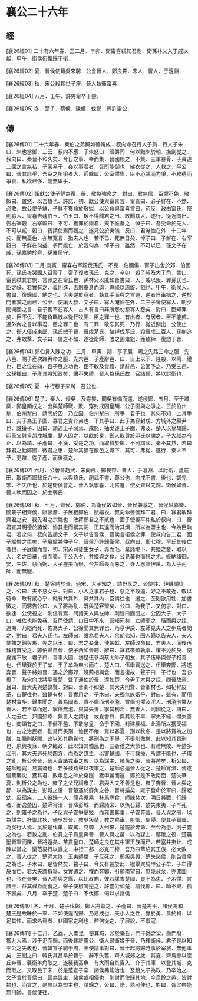 # 襄公二十六年

## 經 <a name="09Xiang26Jing"></a>

<a name="09Xiang26Jing01">[襄26經01]</a> 二十有六年春．王二月．辛卯．衛甯喜弒其君剽．衛孫林父入于戚以叛．甲午．衛侯衎復歸于衛．

<a name="09Xiang26Jing02">[襄26經02]</a> 夏．晉侯使荀吳來聘．公會晉人．鄭良霄．宋人．曹人．于澶淵．

<a name="09Xiang26Jing03">[襄26經03]</a> 秋．宋公殺其世子痤．晉人執衛甯喜．

<a name="09Xiang26Jing04">[襄26經04]</a> 八月．壬午．許男甯卒于楚．

<a name="09Xiang26Jing05">[襄26經05]</a> 冬．楚子．蔡侯．陳侯．伐鄭．葬許靈公．

## 傳 <a name="09Xiang26Zhuan"></a>

<a name="09Xiang26Zhuan01">[襄26傳01]</a> 二十六年春．秦伯之弟鍼如晉脩成．叔向命召行人子員．行人子朱曰．朱也當御．三云．叔向不應．子朱怒曰．班爵同．何以黜朱於朝．撫劍從之．叔向曰．秦晉不和久矣．今日之事．幸而集．晉國賴之．不集．三軍暴骨．子員道二國之言無私．子常易子．姦以事君者．吾所能御也．拂衣從之．人救之．平公曰．晉其庶乎．吾臣之所爭者大．師曠曰．公室懼卑．臣不心競而力爭．不務德而爭善．私欲已侈．能無卑乎．

<a name="09Xiang26Zhuan02">[襄26傳02]</a> 衛獻公使子鮮為復．辭．敬姒強命之．對曰．君無信．臣懼不免．敬姒曰．雖然．以吾故也．許諾．初．獻公使與甯喜言．甯喜曰．必子鮮在．不然．必敗．故公使子鮮．子鮮不獲命於敬姒．以公命與甯喜言曰．苟反．政由甯氏．祭則寡人．甯喜告蘧伯玉．伯玉曰．瑗不得聞君之出．敢聞其入．遂行．從近關出．告右宰穀．右宰穀曰．不可．獲罪於兩君．天下誰畜之．悼子曰．吾受命於先人．不可以貳．穀曰．我請使焉而觀之．遂見公於夷儀．反曰．君淹恤在外．十二年矣．而無憂色．亦無寬言．猶夫人也．若不已．死無日矣．悼子曰．子鮮在．右宰穀曰．子鮮在何益．多而能亡．於我何為．悼子曰．雖然．不可以已．孫文子在戚．孫嘉聘於齊．孫襄居守．

<a name="09Xiang26Zhuan03">[襄26傳03]</a> 二月‧庚寅．甯喜右宰穀伐孫氏．不克．伯國傷．甯子出舍於郊．伯國死．孫氏夜哭國人召甯子．甯子復攻孫氏．克之．辛卯．殺子叔及大子角．書曰．甯喜弒其君剽．言罪之在甯氏也．孫林父以戚如晉書曰．入于戚以叛．罪孫氏也．臣之祿．君實有之．義則進．否則奉身而退．專祿以周旋．戮也．甲午．衛侯入．書曰．復歸國．納之也．大夫逆於竟者．執其手而與之言道．逆者自車揖之．逆於門者頷之而已．公至．使讓大叔．文子曰．寡人淹恤在外．二三子皆使寡人．朝夕聞衛國之言．吾子獨不在寡人．古人有言曰非所怨勿怨寡人怨矣．對曰．臣知罪矣．臣不佞．不能負羈絏以從扞牧圉．臣之罪一也．有出者．有居者．臣不能貳．通外內之言以事君．臣之罪二也．有二罪．敢忘其死．乃行．從近關出．公使止之．衛人侵戚東鄙．孫氏愬于晉．晉戍茅氏．殖綽伐茅氏．殺晉戍三百人．孫蒯追之．弗敢擊．文子曰．厲之不如．遂從衛師．敗之圉雍鉏．獲殖綽．復愬于晉．

<a name="09Xiang26Zhuan04">[襄26傳04]</a> 鄭伯賞入陳之功．三月．甲寅．朔．享子展．賜之先路三命之服．先八邑．賜子產次路再命之服．先六邑．子產辭邑．曰．自上以下．隆殺．以兩．禮也．臣之位在四．且子展之功也．臣不敢及賞禮．請辭邑．公固予之．乃受三邑．公孫揮曰．子產其將知政矣．讓不失禮．晉人為孫氏故．召諸侯．將以討衛也．

<a name="09Xiang26Zhuan05">[襄26傳05]</a> 夏．中行穆子來聘．召公也．

<a name="09Xiang26Zhuan06">[襄26傳06]</a> 楚子．秦人．侵吳．及雩婁．聞吳有備而還．遂侵鄭．五月．至于城麇．鄭皇頡戍之．出與楚師戰．敗．穿封戌囚皇頡．公子圍與之爭之．正於伯州犁．伯州犁曰．請問於囚．乃立囚．伯州犁曰．所爭．君子也．其何不知．上其手曰．夫子為王子圍．寡君之貴介弟也．下其手曰．此子為穿封戌．方城外之縣尹也．誰獲子．囚曰．頡遇王子弱焉．戌怒．抽戈逐王子圍．弗及．楚人以皇頡歸．印堇父與皇頡戍城麇．楚人囚之．以獻於秦．鄭人取貨於印氏以請之．子大叔為令正．以為請．子產曰．不獲．受楚之功．而取貨於鄭．不可謂國．秦不其然．若曰拜君之勤鄭國．微君之惠．楚師其猶在敝邑之城下．其可．弗從．遂行．秦人不予．更幣．從子產．而後獲之．

<a name="09Xiang26Zhuan07">[襄26傳07]</a> 六月．公會晉趙武．宋向戌．鄭良霄．曹人．于澶淵．以討衛．疆戚田．取衛西鄙懿氏六十．以與孫氏．趙武不書．尊公也．向戌不書．後也．鄭先宋．不失所也．於是衛侯會之．晉人執寧喜．北宮遺．使女齊以先歸．衛侯如晉．晉人執而囚之．於士弱氏．

<a name="09Xiang26Zhuan08">[襄26傳08]</a> 秋．七月．齊侯．鄭伯．為衛侯故如晉．晉侯兼享之．晉侯賦嘉樂．國景子相齊侯．賦蓼蕭．子展相鄭伯．賦緇衣．叔向命晉侯拜二君．曰．寡君敢拜齊君之安．我先君之宗祧也．敢拜鄭君之不貳也．國子使晏平仲私於叔向．曰．晉君宣其明德於諸侯．恤其患而補其闕．正其違而治其煩．所以為盟主也．今為臣執君．若之何．叔向告趙文子．文子以告晉侯．晉侯言衛侯之罪．使叔向告二君．國子賦轡之柔矣．子展賦將仲子兮．晉侯乃許歸衛侯．叔向曰．鄭七穆．罕氏其後亡者也．子展儉而壹．初．宋芮司徒生女子．赤而毛．棄諸堤下．共姬之妾．取以入．名之曰棄．長而美．平公入夕．共姬與之食．公見棄也而視之尤．姬納諸御．嬖．生佐．惡而婉．大子痤美而很．合左師畏而惡之．寺人惠牆伊戾．為大子內師．而無寵．

<a name="09Xiang26Zhuan09">[襄26傳09]</a> 秋．楚客聘於晉．過宋．大子知之．請野享之．公使往．伊戾請從之．公曰．夫不惡女乎．對曰．小人之事君子也．惡之不敢遠．好之不敢近．敬以待命．敢有貳心乎．縱有共其外．莫共其內．臣請往也．遣之．至則欿用牲．加書徵之．而騁告公曰．大子將為亂．既與楚客盟矣．公曰．為我子．又何求．對曰．欲速．公使視之．則信有焉．問諸夫人與左師．則皆曰固聞之．公囚大子．大子曰．唯佐也能免我．召而使請．曰日中不來．吾知死矣．左師聞之．聒而與之語．過期．乃縊而死．佐為大子．公徐聞其無罪也．乃亨伊戾．左師見夫人之步馬者問之．對曰．君夫人氏也．左師曰．誰為君夫人．余胡弗知．圉人歸以告夫人．夫人使饋之錦與馬．先之以玉．曰．君之妾棄．使某獻．左師改命曰．君夫人．而後再拜稽首受之．鄭伯歸自晉．使子西如晉聘．辭曰．寡君來煩執事．懼不免於戾．使夏謝不敏．君子曰．善事大國．初楚伍參與蔡太師子朝友．其子伍舉與聲子相善也．伍舉娶於王子牟．王子牟為申公而亡．楚人曰．伍舉實送之．伍舉奔鄭．將遂奔晉．聲子將如晉．遇之於鄭郊．班荊相與食．而言復故．聲子曰．子行也．吾必復子．及宋向戌將平晉楚．聲子通使於晉．還如楚．令尹子木與之語．問晉故焉．且曰．晉大夫與楚孰賢．對曰．晉卿不如楚．其大夫則賢．皆卿材也．如杞梓皮革．自楚往也．雖楚有材．晉實用之．子木曰．夫獨無族姻乎．對曰．雖有．而用楚材實多．歸生聞之．善為國者．賞不僭而刑不濫．賞僭則懼及淫人．刑濫則懼及善人．若不幸而過．寧僭無濫．與其失善．寧其利淫．無善人．則國從之．詩曰．人之云亡．邦國殄瘁．無善人之謂也．故夏書曰．與其殺不辜．寧失不經．懼失善也．商頌有之曰．不僭不濫．不敢怠皇．命于下國．封建厥福．此湯所以獲天福也．古之治民者．勸賞而畏刑．恤民不倦．賞以春夏．刑以秋冬．是以將賞為之加膳．加膳則飫賜．此以知其勸賞也．將刑為之不舉．不舉則徹樂．此以知其畏刑也．夙興夜寐．朝夕臨政．此以知其恤民也．三者禮之大節也．有禮無敗．今楚多淫刑．其大夫逃死於四方．而為之謀主．以害楚國．不可救療．所謂不能也．子儀之亂．析公奔晉．晉人寘諸戎車之殿．以為謀主．繞角之役．晉將遁矣．析公曰．楚師輕窕．易震蕩也．若多鼓鈞聲以夜軍之．楚師必遁晉人從之．楚師宵潰．晉遂侵蔡襲沈．獲其君．敗申息之師於桑隧．獲申麗而還．鄭於是不敢南面．楚失華夏．則析公之為也．雍子之父兄譖雍子．君與大夫不善是也．雍子奔晉．晉人與之鄐．以為謀主．彭城之役．晉楚遇於靡角之谷．晉將遁矣．雍子發命於軍曰．歸老幼．反孤疾．二人役歸一人．簡兵蒐乘．秣馬蓐食．師陳焚次．明日將戰．行歸者．而逸楚囚．楚師宵潰．晉降彭城．而歸諸宋．以魚石歸．楚失東夷．子辛死之．則雍子之為也．子反與子靈爭夏姬．而雍害其事．子靈奔晉．晉人與之邢．以為謀主．扞禦北狄．通吳於晉．教吳叛楚．教之乘車．射御．驅侵．使其子狐庸．為吳行人焉．吳於是伐巢．取駕．克棘．入州來．楚罷於奔命．至今為患．則子靈之為也．若敖之亂．伯賁之子賁皇奔晉．晉人與之苗．以為謀主．鄢陵之役．楚晨壓晉軍而陳．晉將遁矣．苗賁皇曰．楚師之良在其中軍王族而已．若塞井夷灶．成陳以當之．欒范易行以誘之．中行二郤．必克二穆．吾乃四萃於其王族．必大敗之．晉人從之．楚師大敗．王夷師熸．子反死之．鄭叛吳興．楚失諸侯．則苗賁皇之為也．子木曰．是皆然矣．聲子曰．今又有甚於此．椒舉聚於申公子牟．子牟得戾而亡．君大夫謂椒舉．女實遣之．懼而奔鄭．引領南望曰．庶幾赦余．亦弗圖也．今在晉矣．晉人將與之縣．以比叔向．彼若謀害楚國．豈不為患．子木懼．言諸王．益其祿爵而復之．聲子使椒鳴逆之．許靈公如楚．請伐鄭．曰．師不興．孤不歸矣．八月．卒于楚．楚子曰．不伐鄭．何以求諸侯．

<a name="09Xiang26Zhuan10">[襄26傳10]</a> 冬．十月．楚子伐鄭．鄭人將禦之．子產曰．晉楚將平．諸侯將和．楚王是故昧於一來．不如使逞而歸．乃易成也．夫小人之性．釁於勇．嗇於禍．以足其性．而求名焉者．非國家之利也．若何從之．子展說．不禦寇．

<a name="09Xiang26Zhuan11">[襄26傳11]</a> 十二月．乙酉．入南里．墮其城．涉於樂氏．門于師之梁．縣門發．獲九人焉．涉于氾而歸．而後葬許靈公．衛人歸衛姬于晉．乃釋衛侯．君子是以知平公之失政也．晉韓宣子聘于周．王使請事對曰．晉士起將歸時事於宰旅．無他事矣．王聞之曰．韓氏其昌阜於晉乎．辭不失舊．齊人城郟之歲．其夏．齊烏餘以廩丘奔晉．襲衛羊角取之．遂襲我高魚．有大雨自其竇入．介于其庫．以登其城．克而取之．又取邑于宋．於是范宣子卒．諸侯弗能治也．及趙文子為政．乃卒治之．文子言於晉侯曰．晉為盟主．諸侯或相侵也．則討而使歸其地．今烏餘之邑．皆討類也．而貪之．是無以為盟主也．請歸之．公曰．諾．孰可使也．對曰．胥梁帶能無用師．晉侯使往．

